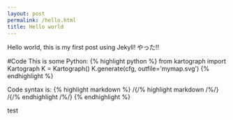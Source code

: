 ```yaml
---
layout: post
permalink: /hello.html
title: Hello world
---
```


Hello world, this is my first post using Jekyll! やった!!

#Code
This is some Python:
{% highlight python %}
from kartograph import Kartograph
K = Kartograph()
K.generate(cfg, outfile='mymap.svg')
{% endhighlight %}


Code syntax is:
{% highlight markdown %}
/{/% highlight markdown /%/}
/{/% endhighlight /%/}
{% endhighlight %}

test
